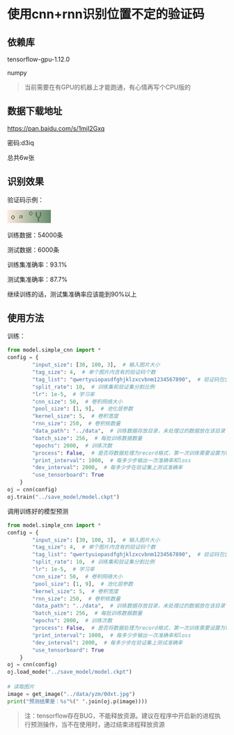 # 使用cnn+rnn识别位置不定的验证码

## 依赖库

tensorflow-gpu-1.12.0

numpy

>当前需要在有GPU的机器上才能跑通，有心情再写个CPU版的

## 数据下载地址

https://pan.baidu.com/s/1mjI2Gxq

密码:d3iq

总共6w张

## 识别效果

验证码示例：

![yzm](https://github.com/shifop/yzm/blob/master/data/yzm/0a0y.jpg)

训练数据：54000条

测试数据：6000条

训练集准确率：93.1%

测试集准确率：87.7%

继续训练的话，测试集准确率应该能到90%以上

## 使用方法

训练：

```python
from model.simple_cnn import *
config = {
        "input_size": [30, 100, 3],  # 输入图片大小
        "tag_size": 4,  # 单个图片内含有的验证码个数
        "tag_list": "qwertyuiopasdfghjklzxcvbnm1234567890",  # 验证码包含的字符
        "split_rate": 10,  # 训练集和验证集分割比例
        "lr": 1e-5,  # 学习率
        "cnn_size": 50,  # 卷积网络大小
        "pool_size": [1, 9],  # 池化层参数
        "kernel_size": 5,  # 卷积宽度
        "rnn_size": 250,  # 卷积核数量
        "data_path": "../data",  # 训练数据存放目录，未处理过的数据放在该目录下的yzm目录
        "batch_size": 256,  # 每批训练数据数量
        "epochs": 2000,  # 训练次数
        "process": False,  # 是否将数据处理为record格式，第一次训练需要设置为True
        "print_interval": 1000,  # 每多少步输出一次准确率和loss
        "dev_interval": 2000,  # 每多少步在验证集上测试准确率
        "use_tensorboard": True
    }
oj = cnn(config)
oj.train("../save_model/model.ckpt")
```

调用训练好的模型预测
```python
from model.simple_cnn import *
config = {
        "input_size": [30, 100, 3],  # 输入图片大小
        "tag_size": 4,  # 单个图片内含有的验证码个数
        "tag_list": "qwertyuiopasdfghjklzxcvbnm1234567890",  # 验证码包含的字符
        "split_rate": 10,  # 训练集和验证集分割比例
        "lr": 1e-5,  # 学习率
        "cnn_size": 50,  # 卷积网络大小
        "pool_size": [1, 9],  # 池化层参数
        "kernel_size": 5,  # 卷积宽度
        "rnn_size": 250,  # 卷积核数量
        "data_path": "../data",  # 训练数据存放目录，未处理过的数据放在该目录下的yzm目录
        "batch_size": 256,  # 每批训练数据数量
        "epochs": 2000,  # 训练次数
        "process": False,  # 是否将数据处理为record格式，第一次训练需要设置为True
        "print_interval": 1000,  # 每多少步输出一次准确率和loss
        "dev_interval": 2000,  # 每多少步在验证集上测试准确率
        "use_tensorboard": True
    }
oj = cnn(config)
oj.load_mode("../save_model/model.ckpt")

# 读取图片
image = get_image("../data/yzm/0dxt.jpg")
print("预测结果是：%s"%(" ".join(oj.p(image))))
```

> 注：tensorflow存在BUG，不能释放资源。建议在程序中开启新的进程执行预测操作，当不在使用时，通过结束进程释放资源